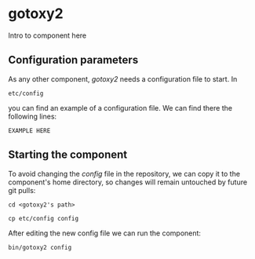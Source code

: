 # gotoxy2
Intro to component here


## Configuration parameters
As any other component, *gotoxy2* needs a configuration file to start. In
```
etc/config
```
you can find an example of a configuration file. We can find there the following lines:
```
EXAMPLE HERE
```

## Starting the component
To avoid changing the *config* file in the repository, we can copy it to the component's home directory, so changes will remain untouched by future git pulls:

```
cd <gotoxy2's path> 
```
```
cp etc/config config
```

After editing the new config file we can run the component:

```
bin/gotoxy2 config
```
